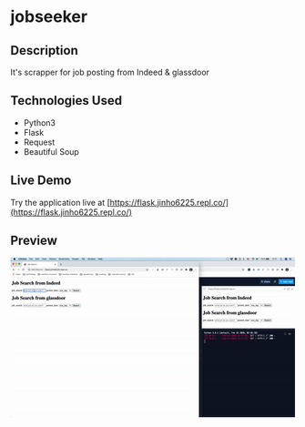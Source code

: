 # jobseeker

## Description

It's scrapper for job posting from Indeed & glassdoor

## Technologies Used

- Python3
- Flask
- Request
- Beautiful Soup

## Live Demo
Try the application live at [https://flask.jinho6225.repl.co/](https://flask.jinho6225.repl.co/)


## Preview

![preview](/jobs.gif)
